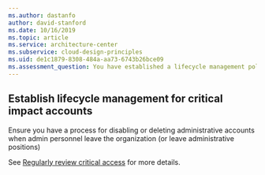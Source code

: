```yaml
---
ms.author: dastanfo
author: david-stanford
ms.date: 10/16/2019
ms.topic: article
ms.service: architecture-center
ms.subservice: cloud-design-principles
ms.uid: de1c1879-8308-484a-aa73-6743b26bce09
ms.assessment_question: You have established a lifecycle management policy for critical impact accounts
---
```

## Establish lifecycle management for critical impact accounts

Ensure you have a process for disabling or deleting administrative accounts when
admin personnel leave the organization (or leave administrative positions)

See [Regularly review critical access](/azure/architecture/security/governance#regularly-review-critical-access) for more details.
